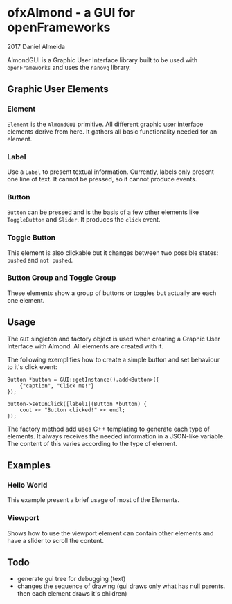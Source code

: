 # ofxAlmond - a GUI for openFrameworks

2017 Daniel Almeida


AlmondGUI is a Graphic User Interface library built to be used with  `openFrameworks` and uses the `nanovg` library.


## Graphic User Elements

### Element

`Element` is the `AlmondGUI` primitive. All different graphic user interface elements derive from here. It gathers all basic functionality needed for an element.

### Label

Use a `Label` to present textual information. Currently, labels only present one line of text. It cannot be pressed, so it cannot produce events.


### Button

`Button` can be pressed and is the basis of a few other elements like `ToggleButton` and `Slider`. It produces the `click` event.


### Toggle Button

This element is also clickable but it changes between two possible states: `pushed` and `not pushed`.


### Button Group and Toggle Group

These elements show a group of buttons or toggles but actually are each one element.


## Usage

The `GUI` singleton and factory object is used when creating a Graphic User Interface with Almond. All elements are created with it.

The following exemplifies how to create a simple button and set behaviour to it's click event:


    Button *button = GUI::getInstance().add<Button>({
        {"caption", "Click me!"}
    });

    button->setOnClick([label1](Button *button) {
        cout << "Button clicked!" << endl;
    });

The factory method add uses C++ templating to generate each type of elements. It always receives the needed information in a JSON-like variable. The content of this varies according to the type of element.


## Examples

### Hello World

This example present a brief usage of most of the Elements.

### Viewport

Shows how to use the viewport element can contain other elements and have a slider to scroll the content.

## Todo

-  generate gui tree for debugging (text)
- changes the sequence of drawing (gui draws only what has null parents. then each element draws it's children)
